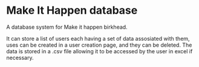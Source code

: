 # Make It Happen database
A database system for Make it happen birkhead.

It can store a list of users each having a set of data assosiated with them, uses can be created in a user creation page, and they can be deleted.
The data is stored in a .csv file allowing it to be accessed by the user in excel if necessary.
